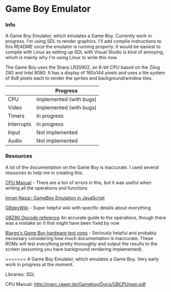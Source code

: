 Game Boy Emulator
==

### Info

A Game Boy Emulator, which emulates a Game Boy. Currently work in progress. I'm using SDL to render graphics. I'll add compile instructions to this README once the emulator is running properly. It would be easiest to compile with Linux as setting up SDL with Visual Studio is kind of annoying, which is mainly why I'm using Linux to write this now.

The Game Boy uses the Sharp LR35902, an 8-bit CPU based on the Zilog Z80 and Intel 8080. It has a display of 160x144 pixels and uses a tile system of 8x8 pixels each to render the sprites and background/window tiles.

|  | Progress |
| ------------- | ------------- |
| CPU | Implemented (with bugs) |
| Video | Implemented (with bugs) |
| Timers | In progress |
| Interrupts | In progress |
| Input | Not implemented |
| Audio | Not implemented |

### Resources

A lot of the documentation on the Game Boy is inaccurate. I used several resources to help me in creating this.

[CPU Manual](http://marc.rawer.de/Gameboy/Docs/GBCPUman.pdf) - There are a ton of errors in this, but it was useful when writing all the operations and functions

[Imran Nazar: GameBoy Emulation in JavaScript](http://imrannazar.com/GameBoy-Emulation-in-JavaScript:-The-CPU) 

[GBdevWiki](http://gbdev.gg8.se/wiki/articles/Main_Page) - Super helpful wiki with specific details about everything

[GBZ80 Opcode reference](https://rednex.github.io/rgbds/gbz80.7.html) An accurate guide to the operations, though there was a mistake on it that might have been fixed by now

[Blargg's Game Boy hardware test roms](https://github.com/retrio/gb-test-roms) - Seriously helpful and probably necessary considering how much documentation is inaccurate. These ROMs will test everything pretty thoroughly and output the results to the screen (assuming you have background rendering implemented). 

=======
A Game Boy Emulator, which emulates a Game Boy. Very early work in progress at the moment.

Libraries: SDL

CPU Manual: http://marc.rawer.de/Gameboy/Docs/GBCPUman.pdf
